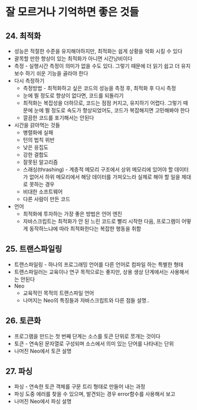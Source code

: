 # 잘 모르거나 기억하면 좋은 것들

## 24. 최적화
* 성능은 적절한 수준을 유지해야하지만, 최적화는 쉽게 상황을 악화 시킬 수 있다
* 괄목할 만한 향상이 있는 최적화가 아니면 시간낭비이다
* 측정 - 실행시간 측정이 의미가 없을 수도 있다. 그렇기 때문에 더 읽기 쉽고 더 유지보수 하기 쉬운 기능을 골라야 한다
* 다시 측정하기
  * 측정방법 - 최적화하고 싶은 코드의 성능을 측정 후, 최적화 후 다시 측정
  * 눈에 띌 정도로 향상이 없다면, 코드를 되돌리기
  * 최적화는 복잡성을 더하므로, 코드는 점점 커지고, 유지하기 어렵다. 그렇기 때문에 눈에 띌 정도로 속도가 향상되었어도, 코드가 복잡해지면 고민해봐야 한다
  * 깔끔한 코드를 포기해서는 안된다
* 시간을 갉아먹는 것들
  * 병렬화에 실패
  * 턴의 법칙 위반
  * 낮은 응집도
  * 강한 결합도
  * 잘못된 알고리즘
  * 스래싱(thrashing) - 계층적 메모리 구조에서 상위 메모리에 있어야 할 데이터가 없어서 하위 메모리에서 해당 데이터를 가져오느라 실제로 해야 할 일을 제대로 못하는 경우
  * 비대한 소프트웨어
  * 다른 사람이 만든 코드
* 언어
  * 최적화에 투자하는 가장 좋은 방법은 언어 엔진
  * 자바스크립트는 최적화가 안 된 느린 코드로 빨리 시작한 다음, 프로그램이 어떻게 동작하느냐에 따라 최적화한다는 복잡한 행동을 취함

## 25. 트랜스파일링
* 트랜스파일링 - 하나의 프로그래밍 언어를 다른 언어로 컴파일 하는 특별한 형태
* 트랜스파일러는 교육이나 연구 목적으로는 좋지만, 상용 생상 단계에서는 사용해서는 안된다
* Neo
  * 교육적인 목적의 트랜스파일 언어
  * 나머지는 Neo의 특징들과 자바스크립트와 다른 점들 설명..

## 26. 토큰화
* 프로그램을 만드는 첫 번째 단계는 소스를 토큰 단위로 쪼개는 것이다
* 토큰 - 연속된 문자열로 구성되며 소스에서 의미 있는 단어를 나타내는 단위
* 나머진 Neo에서 토큰 설명

## 27. 파싱
* 파싱 - 연속한 토큰 객체를 구문 트리 형태로 만들어 내는 과정
* 파싱 도중 에러를 찾을 수 있으며, 발견되는 경우 error함수를 사용해서 보고
* 나머진 Neo에서 파싱 설명
